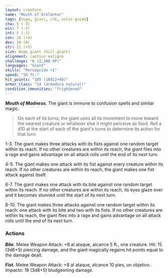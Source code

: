 ```yaml
---
layout: creature
name: "Mouth of Grolantor"
tags: [huge, giant, cr6, volos-guide]
cha: 5 (-3)
wis: 7 (-2)
int: 5 (-3)
con: 18 (+4)
dex: 10 (0)
str: 21 (+5)
size: Huge giant (hill giant)
alignment: caótico maligno
challenge: "6 (2,300 XP)"
languages: "Giant"
skills: "Percepción +1"
speed: "50 ft."
hit_points: "105 (10d12+40)"
armor_class: "14 (armadura natural)"
condition_immunities: "frightened"
---
```


***Mouth of Madness.*** The giant is immune to confusion spells and similar magic.

>On each of its turns, the giant uses all its movement to move toward the nearest creature or whatever else it might perceive as food. Roll a d10 at the start of each of the giant's turns to determine its action for that turn:

1-3. The giant makes three attacks with its fists against one random target within its reach. If no other creatures are within its reach, the giant flies into a rage and gains advantage on all attack rolls until the end of its next turn.

4-5. The giant makes one attack with its fist against every creature within its reach. If no other creatures are within its reach, the giant makes one fist attack against itself.

6-7. The giant makes one attack with its bite against one random target within its reach. If no other creatures are within its reach, its eyes glaze over and it becomes stunned until the start of its next turn.

8-10. The giant makes three attacks against one random target within its reach: one attack with its bite and two with its fists. If no other creatures are within its reach, the giant flies into a rage and gains advantage on all attack rolls until the end of its next turn.

### Actions

***Bite.*** Melee Weapon Attack: +8 al ataque, alcance 5 ft., one creature. Hit: 15 (3d6+5) piercing damage, and the giant magically regains hit points equal to the damage dealt.

***Fist.*** Melee Weapon Attack: +8 al ataque, alcance 10 pies, un objetivo. Impacto: 18 (3d8+5) bludgeoning damage.